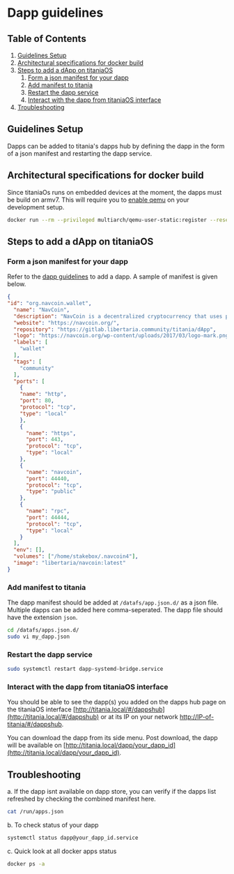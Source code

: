 # Dapp guidelines

## Table of Contents

1. [Guidelines Setup](#guidelines-setup)
2. [Architectural specifications for docker build](#architectural-specifications-for-docker-build)
3. [Steps to add a dApp on titaniaOS](#steps-to-add-a-dapp-on-titaniaos)
    1. [Form a json manifest for your dapp](#form-a-json-manifest-for-your-dapp)
    2. [Add manifest to titania](#add-manifest-to-titania)
    3. [Restart the dapp service](#restart-the-dapp-service)
    4. [Interact with the dapp from titaniaOS interface](#interact-with-the-dapp-from-titaniaos-interface)
4. [Troubleshooting](#troubleshooting)

## Guidelines Setup

Dapps can be added to titania's dapps hub by defining the dapp in the form of a json manifest and restarting the dapp service.

## Architectural specifications for docker build

Since titaniaOs runs on embedded devices at the moment, the dapps must be build on armv7.
This will require you to [enable qemu](https://hub.docker.com/r/multiarch/qemu-user-static/
) on your development setup.

```bash
docker run --rm --privileged multiarch/qemu-user-static:register --reset
```

## Steps to add a dApp on titaniaOS

### Form a json manifest for your dapp

Refer to the [dapp guidelines](dapp-glossary.md) to add a dapp. A sample of manifest is given below.

```json
{
"id": "org.navcoin.wallet",
  "name": "NavCoin",
  "description": "NavCoin is a decentralized cryptocurrency that uses peer-to-peer technology to operate with no central authority or banks; managing transactions and the issuing of NavCoin is carried out collectively by the network. NavCoin is open-source; its design is public, nobody owns or controls NavCoin and everyone can take part.",
  "website": "https://navcoin.org/",
  "repository": "https://gitlab.libertaria.community/titania/dApp",
  "logo": "https://navcoin.org/wp-content/uploads/2017/03/logo-mark.png",
  "labels": [
    "wallet"
  ],
  "tags": [
    "community"
  ],
  "ports": [
    {
    "name": "http",
    "port": 80,
    "protocol": "tcp",
    "type": "local"
    },
    {
      "name": "https",
      "port": 443,
      "protocol": "tcp",
      "type": "local"
    },
    {
      "name": "navcoin",
      "port": 44440,
      "protocol": "tcp",
      "type": "public"
    },
    {
      "name": "rpc",
      "port": 44444,
      "protocol": "tcp",
      "type": "local"
    }
  ],
  "env": [],
  "volumes": ["/home/stakebox/.navcoin4"],
  "image": "libertaria/navcoin:latest"
}
```

### Add manifest to titania

The dapp manifest should be added at ``/datafs/app.json.d/`` as a json file.
Multiple dapps can be added here comma-seperated. The dapp file should have the extension `json`.

```bash
cd /datafs/apps.json.d/
sudo vi my_dapp.json
```

### Restart the dapp service

```bash
sudo systemctl restart dapp-systemd-bridge.service
```

### Interact with the dapp from titaniaOS interface

You should be able to see the dapp(s) you added on the dapps hub page on the titaniaOS interface [http://titania.local/#/dappshub](http://titania.local/#/dappshub) or at its IP on your network [http://IP-of-titania/#/dappshub](http://IP-of-titania/#/dappshub).

You can download the dapp from its side menu. Post download, the dapp will be available on
[http://titania.local/dapp/your_dapp_id](http://titania.local/dapp/your_dapp_id).

## Troubleshooting

a. If the dapp isnt available on dapp store, you can verify if the dapps list refreshed by checking the combined manifest here.

```bash
cat /run/apps.json
```

b. To check status of your dapp

```bash
systemctl status dapp@your_dapp_id.service
```

c. Quick look at all docker apps status

```bash
docker ps -a
```
